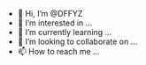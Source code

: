 - 👋 Hi, I’m @DFFYZ
- 👀 I’m interested in ...
- 🌱 I’m currently learning ...
- 💞️ I’m looking to collaborate on ...
- 📫 How to reach me ...

<!---
DFFYZ/DFFYZ is a ✨ special ✨ repository because its `README.md` (this file) appears on your GitHub profile.
You can click the Preview link to take a look at your changes.
--->
